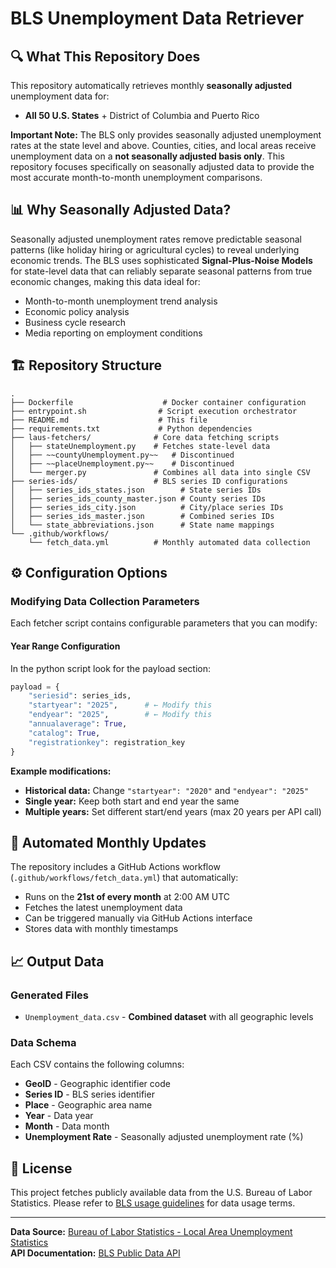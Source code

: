 # BLS Unemployment Data Retriever


## 🔍 What This Repository Does

This repository automatically retrieves monthly **seasonally adjusted** unemployment data for:
- **All 50 U.S. States** + District of Columbia and Puerto Rico

**Important Note:** The BLS only provides seasonally adjusted unemployment rates at the state level and above. Counties, cities, and local areas receive unemployment data on a **not seasonally adjusted basis only**. This repository focuses specifically on seasonally adjusted data to provide the most accurate month-to-month unemployment comparisons.

## 📊 Why Seasonally Adjusted Data?

Seasonally adjusted unemployment rates remove predictable seasonal patterns (like holiday hiring or agricultural cycles) to reveal underlying economic trends. The BLS uses sophisticated **Signal-Plus-Noise Models** for state-level data that can reliably separate seasonal patterns from true economic changes, making this data ideal for:
- Month-to-month unemployment trend analysis
- Economic policy analysis
- Business cycle research
- Media reporting on employment conditions


## 🏗️ Repository Structure

```
.
├── Dockerfile                    # Docker container configuration
├── entrypoint.sh                # Script execution orchestrator
├── README.md                    # This file
├── requirements.txt             # Python dependencies
├── laus-fetchers/              # Core data fetching scripts
│   ├── stateUnemployment.py    # Fetches state-level data
│   ├── ~~countyUnemployment.py~~   # Discontinued
│   ├── ~~placeUnemployment.py~~    # Discontinued
│   └── merger.py               # Combines all data into single CSV
├── series-ids/                 # BLS series ID configurations
│   ├── series_ids_states.json        # State series IDs
│   ├── series_ids_county_master.json # County series IDs
│   ├── series_ids_city.json          # City/place series IDs
│   ├── series_ids_master.json        # Combined series IDs
│   └── state_abbreviations.json      # State name mappings
└── .github/workflows/
    └── fetch_data.yml          # Monthly automated data collection
```


## ⚙️ Configuration Options

### Modifying Data Collection Parameters

Each fetcher script contains configurable parameters that you can modify:

#### Year Range Configuration
In the python script look for the payload section:

```python
payload = {
    "seriesid": series_ids,
    "startyear": "2025",      # ← Modify this
    "endyear": "2025",        # ← Modify this
    "annualaverage": True,
    "catalog": True,
    "registrationkey": registration_key
}
```

**Example modifications:**
- **Historical data:** Change `"startyear": "2020"` and `"endyear": "2025"`
- **Single year:** Keep both start and end year the same
- **Multiple years:** Set different start/end years (max 20 years per API call)


## 📅 Automated Monthly Updates

The repository includes a GitHub Actions workflow (`.github/workflows/fetch_data.yml`) that automatically:
- Runs on the **21st of every month** at 2:00 AM UTC
- Fetches the latest unemployment data
- Can be triggered manually via GitHub Actions interface
- Stores data with monthly timestamps

## 📈 Output Data

### Generated Files

- `Unemployment_data.csv` - **Combined dataset** with all geographic levels

### Data Schema
Each CSV contains the following columns:
- **GeoID** - Geographic identifier code
- **Series ID** - BLS series identifier
- **Place** - Geographic area name
- **Year** - Data year
- **Month** - Data month  
- **Unemployment Rate** - Seasonally adjusted unemployment rate (%)

## 📄 License

This project fetches publicly available data from the U.S. Bureau of Labor Statistics. Please refer to [BLS usage guidelines](https://www.bls.gov/developers/) for data usage terms.

---

**Data Source:** [Bureau of Labor Statistics - Local Area Unemployment Statistics](https://www.bls.gov/lau/)  
**API Documentation:** [BLS Public Data API](https://www.bls.gov/developers/api_signature_v2.htm)
